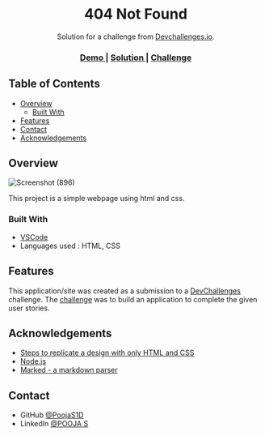 <!-- Please update value in the {}  -->

<h1 align="center">404 Not Found</h1>

<div align="center">
   Solution for a challenge from  <a href="http://devchallenges.io" target="_blank">Devchallenges.io</a>.
</div>

<div align="center">
  <h3>
    <a href="https://poojas1d.github.io/404_Not_Found/">
      Demo
    </a>
    <span> | </span>
    <a href="https://https://github.com/PoojaS1D/404_Not_Found">
      Solution
    </a>
    <span> | </span>
    <a href="https://devchallenges.io/challenges/wBunSb7FPrIepJZAg0sY">
      Challenge
    </a>
  </h3>
</div>

<!-- TABLE OF CONTENTS -->

## Table of Contents

- [Overview](#overview)
  - [Built With](#built-with)
- [Features](#features)
- [Contact](#contact)
- [Acknowledgements](#acknowledgements)

<!-- OVERVIEW -->

## Overview

![Screenshot (896)](https://user-images.githubusercontent.com/67835114/160667491-8d9ceaf5-cd14-4dd9-9298-6e77d9a440c7.png)

This project is a simple webpage using html and css.

### Built With

- [VSCode](https://code.visualstudio.com/)
- Languages used : HTML, CSS

## Features

This application/site was created as a submission to a [DevChallenges](https://devchallenges.io/challenges) challenge. The [challenge](https://devchallenges.io/challenges/wBunSb7FPrIepJZAg0sY) was to build an application to complete the given user stories.


## Acknowledgements

<!-- This section should list any articles or add-ons/plugins that helps you to complete the project. This is optional but it will help you in the future. For exmpale -->

- [Steps to replicate a design with only HTML and CSS](https://devchallenges-blogs.web.app/how-to-replicate-design/)
- [Node.js](https://nodejs.org/)
- [Marked - a markdown parser](https://github.com/chjj/marked)

## Contact

- GitHub [@PoojaS1D](https://github.com/PoojaS1D)
- LinkedIn [@POOJA S](https://www.linkedin.com/in/pooja-s-a4b69b196/)
